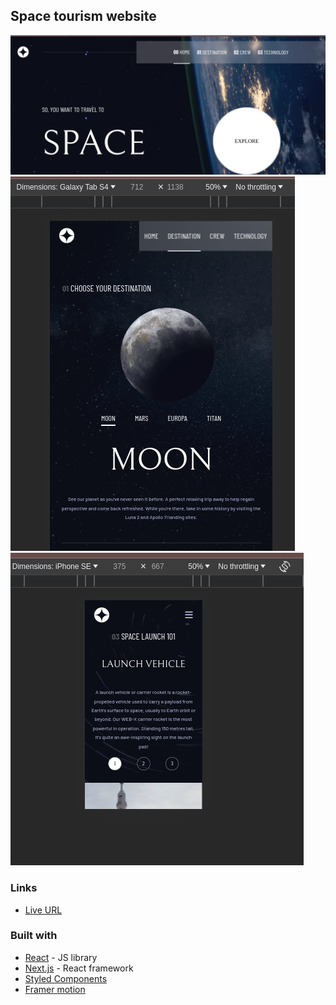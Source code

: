 ## Space tourism website

![Desktop Preview](/public/screenshots/space-desktop.png)
![Tablet Preview](/public/screenshots/space-tablet.png)
![Mobile Preview](/public/screenshots/space-mobile.png)

### Links

- [Live URL](https://space-tourism-eight-omega.vercel.app/technology)

### Built with

- [React](https://reactjs.org/) - JS library
- [Next.js](https://nextjs.org/) - React framework
- [Styled Components](https://styled-components.com/)
- [Framer motion]()

